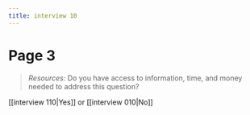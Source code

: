 ```yaml
---
title: interview 10
---
```

# Page 3
> *Resources:* Do you have access to information, time, and money needed to address this question?

[[interview 110|Yes]] or [[interview 010|No]] 